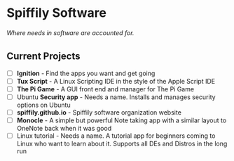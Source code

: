
# Spiffily Software
###### Where needs in software are accounted for.

## Current Projects
- [ ] __Ignition__ - Find the apps you want and get going
- [ ] __Tux Script__ - A Linux Scripting IDE in the style of the Apple Script IDE
- [ ] __The Pi Game__ - A GUI front end and manager for The Pi Game
- [ ] Ubuntu __Security app__ - Needs a name. Installs and manages security options on Ubuntu
- [ ] __spiffily.github.io__ - Spiffily software organization website
- [ ] __Monocle__ - A simple but powerful Note taking app with a similar layout to OneNote back when it was good
- [ ] Linux tutorial - Needs a name. A tutorial app for beginners coming to Linux who want to learn about it. Supports all DEs and Distros in the long run
